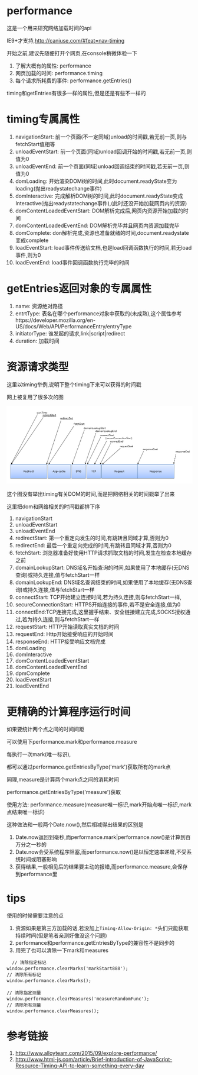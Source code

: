 # performance

这是一个用来研究网络加载时间的api

IE9+才支持,http://caniuse.com/#feat=nav-timing

开始之前,建议先随便打开个网页,在console稍微体验一下

1. 了解大概有的属性: performance
2. 网页加载的时间: performance.timing
3. 每个请求所耗费的事件: performance.getEntries()

timing和getEntries有很多一样的属性,但是还是有些不一样的

# timing专属属性

1. navigationStart: 前一个页面(不一定同域)unload的时间戳,若无前一页,则与fetchStart值相等
2. unloadEventStart: 前一个页面(同域)unload回调开始的时间戳,若无前一页,则值为0
3. unloadEventEnd: 前一个页面(同域)unload回调结束的时间戳,若无前一页,则值为0
4. domLoading: 开始渲染DOM树的时间,此时document.readyState变为loading(抛出readystatechange事件)
5. domInteractive: 完成解析DOM树的时间,此时document.readyState变成Interactive(抛出readystatechange事件),(此时还没开始加载网页内的资源)
6. domContentLoadedEventStart: DOM解析完成后,网页内资源开始加载的时间
7. domContentLoadedEventEnd: DOM解析完毕并且网页内资源加载完毕
8. domComplete: don解析完成,资源也准备就绪的时间,document.readystate变成complete
9. loadEventStart: load事件传送给文档,也是load回调函数执行的时间,若无load事件,则为0
10. loadEventEnd: load事件回调函数执行完毕的时间

# getEntries返回对象的专属属性

1. name: 资源绝对路径
2. entrtType: 表名在哪个performance对象中获取的(未成熟),这个属性参考https://developer.mozilla.org/en-US/docs/Web/API/PerformanceEntry/entryType
3. initiatorType: 谁发起的请求,link|script|redirect
4. duration: 加载时间

# 资源请求类型

这里以timing举例,说明下整个timing下来可以获得的时间戳

网上被复用了很多次的图

![时间加载](072455NuJ.png)


这个图没有举出timing有关DOM的时间,而是把网络相关的时间戳举了出来

这里把dom和网络相关的时间戳都排下序

1. navigationStart
2. unloadEventStart
3. unloadEventEnd
4. redirectStart: 第一个重定向发生的时间,有跳转且同域才算,否则为0
5. redirectEnd: 最后一个重定向完成的时间,有跳转且同域才算,否则为0
6. fetchStart: 浏览器准备好使用HTTP请求抓取文档的时间,发生在检查本地缓存之前
7. domainLookupStart: DNS域名开始查询的时间,如果使用了本地缓存(无DNS查询)或持久连接,值与fetchStart一样
8. domainLookupEnd: DNS域名查询结束的时间,如果使用了本地缓存(无DNS查询)或持久连接,值与fetchStart一样
9. connectStart: TCP开始建立连接时间,若为持久连接,则与fetchStart一样,
10. secureConnectionStart: HTTPS开始连接的事件,若不是安全连接,值为0
11. connectEnd:TCP连接完成,这里握手结束、安全链接建立完成,SOCKS授权通过,若为持久连接,则与fetchStart一样
11. requestStart: HTTP开始读取真实文档的时间
12. requestEnd: Http开始接受响应的开始时间
13. responseEnd: HTTP接受响应文档完成
14. domLoading
15. domInteractive
16. domContentLoadedEventStart
17. domContentLoadedEventEnd
18. dpmComplete
19. loadEventStart
20. loadEventEnd

# 更精确的计算程序运行时间

如果要统计两个点之间的时间间距

可以使用下performance.mark和performance.measure

每执行一次mark(唯一标识),

都可以通过performance.getEntriesByType('mark')获取所有的mark点

同理,measure是计算两个mark点之间的消耗时间

performance.getEntriesByType('measure')获取

使用方法: performance.measure(measure唯一标识,mark开始点唯一标识,mark点结束唯一标识)

这种做法和一般两个Date.now(),然后相减得出结果的区别是

1. Date.now返回到毫秒,而performance.mark|performance.now()是计算到百万分之一秒的
2. Date.now会受系统程序阻塞,而performance.now()是以恒定速率递增,不受系统时间或阻塞影响
3. 获得结果,一般相见后的结果要主动的报错,而performance.measure,会保存到performance里

# tips

使用的时候需要注意的点

1. 资源如果是第三方加载的话,若没加上`Timing-Allow-Origin: *`头们只能获取持续时间(但是笔者亲测好像没这个问题)
2. performance和performance.getEntriesByType的兼容性不是同步的
3. 用完了也可以清除一下mark和measures
  ```
    // 清除指定标记
  window.performance.clearMarks('markStart888');  
  // 清除所有标记
  window.performance.clearMarks();

  // 清除指定测量
  window.performance.clearMeasures('measureRandomFunc');  
  // 清除所有测量
  window.performance.clearMeasures();  
  ```


# 参考链接

1. http://www.alloyteam.com/2015/09/explore-performance/
2. http://www.html-js.com/article/Brief-introduction-of-JavaScript-Resource-Timing-API-to-learn-something-every-day
